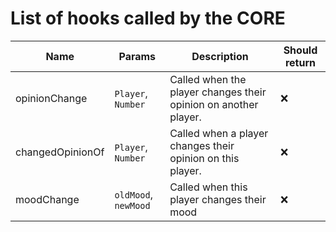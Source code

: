 

# List of hooks called by the CORE


| Name | Params |  Description | Should return |
|----------|------------|------------------ |---------------|
| opinionChange |  `Player`, `Number` | Called when the player changes their opinion on another player. | ❌ |
| changedOpinionOf | `Player`, `Number` | Called when a player changes their opinion on this player. | ❌ |
| moodChange | `oldMood`, `newMood` | Called when this player changes their mood | ❌ |

